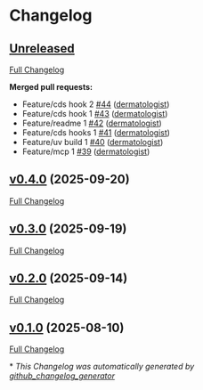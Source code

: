 # Changelog

## [Unreleased](https://github.com/dermatologist/dhti-elixir-base/tree/HEAD)

[Full Changelog](https://github.com/dermatologist/dhti-elixir-base/compare/v0.4.0...HEAD)

**Merged pull requests:**

- Feature/cds hook 2 [\#44](https://github.com/dermatologist/dhti-elixir-base/pull/44) ([dermatologist](https://github.com/dermatologist))
- Feature/cds hook 1 [\#43](https://github.com/dermatologist/dhti-elixir-base/pull/43) ([dermatologist](https://github.com/dermatologist))
- Feature/readme 1 [\#42](https://github.com/dermatologist/dhti-elixir-base/pull/42) ([dermatologist](https://github.com/dermatologist))
- Feature/cds hooks 1 [\#41](https://github.com/dermatologist/dhti-elixir-base/pull/41) ([dermatologist](https://github.com/dermatologist))
- Feature/uv build 1 [\#40](https://github.com/dermatologist/dhti-elixir-base/pull/40) ([dermatologist](https://github.com/dermatologist))
- Feature/mcp 1 [\#39](https://github.com/dermatologist/dhti-elixir-base/pull/39) ([dermatologist](https://github.com/dermatologist))

## [v0.4.0](https://github.com/dermatologist/dhti-elixir-base/tree/v0.4.0) (2025-09-20)

[Full Changelog](https://github.com/dermatologist/dhti-elixir-base/compare/v0.3.0...v0.4.0)

## [v0.3.0](https://github.com/dermatologist/dhti-elixir-base/tree/v0.3.0) (2025-09-19)

[Full Changelog](https://github.com/dermatologist/dhti-elixir-base/compare/v0.2.0...v0.3.0)

## [v0.2.0](https://github.com/dermatologist/dhti-elixir-base/tree/v0.2.0) (2025-09-14)

[Full Changelog](https://github.com/dermatologist/dhti-elixir-base/compare/v0.1.0...v0.2.0)

## [v0.1.0](https://github.com/dermatologist/dhti-elixir-base/tree/v0.1.0) (2025-08-10)

[Full Changelog](https://github.com/dermatologist/dhti-elixir-base/compare/d517931ed8f51462438dab94a86806f10268fd05...v0.1.0)



\* *This Changelog was automatically generated by [github_changelog_generator](https://github.com/github-changelog-generator/github-changelog-generator)*
